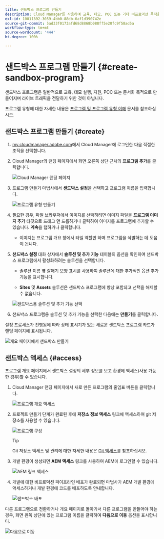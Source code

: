 ```yaml
---
title: 샌드박스 프로그램 만들기
description: Cloud Manager를 사용하여 교육, 데모, POC 또는 기타 비프로덕션 목적을 위한 자체 샌드박스 프로그램을 만드는 방법을 알아봅니다.
exl-id: 10011392-3059-4bb0-88db-0af1d390742e
source-git-commit: 5ad33f0173afd68d8868b088ff5e20fc9f58ad5a
workflow-type: tm+mt
source-wordcount: '444'
ht-degree: 100%

---
```


# 샌드박스 프로그램 만들기 {#create-sandbox-program}

샌드박스 프로그램은 일반적으로 교육, 데모 실행, 지원, POC 또는 문서화 목적으로 만들어지며 라이브 트래픽을 전달하기 위한 것이 아닙니다.

프로그램 유형에 대한 자세한 내용은 [프로그램 및 프로그램 유형 이해](program-types.md) 문서를 참조하십시오.

## 샌드박스 프로그램 만들기 {#create}

1. [my.cloudmanager.adobe.com](https://my.cloudmanager.adobe.com/)에서 Cloud Manager에 로그인한 다음 적절한 조직을 선택합니다.

1. Cloud Manager의 랜딩 페이지에서 화면 오른쪽 상단 근처의 **프로그램 추가**&#x200B;를 클릭합니다.

   ![Cloud Manager 랜딩 페이지](assets/cloud-manager-my-programs.png)

1. 프로그램 만들기 마법사에서 **샌드박스 설정**&#x200B;을 선택하고 프로그램 이름을 입력합니다.

   ![프로그램 유형 만들기](assets/create-sandbox.png)

1. 필요한 경우, 파일 브라우저에서 이미지를 선택하려면 이미지 파일을 **프로그램 이미지 추가** 타깃으로 드래그 앤 드롭하거나 클릭하여 이미지를 프로그램에 추가할 수 있습니다. **계속**&#x200B;을 탭하거나 클릭합니다.

   * 이미지는 프로그램 개요 창에서 타일 역할만 하며 프로그램을 식별하는 데 도움이 됩니다.

1. **샌드박스 설정** 대화 상자에서 **솔루션 및 추가 기능** 테이블의 옵션을 확인하여 샌드박스 프로그램에서 활성화하려는 솔루션을 선택합니다.

   * 솔루션 이름 옆 갈매기 모양 표시를 사용하여 솔루션에 대한 추가적인 옵션 추가 기능을 표시합니다.

   * **Sites** 및 **Assets** 솔루션은 샌드박스 프로그램에 항상 포함되고 선택을 해제할 수 없습니다.

   ![샌드박스용 솔루션 및 추가 기능 선택](assets/sandbox-solutions-add-ons.png)

1. 샌드박스 프로그램용 솔루션 및 추가 기능을 선택한 다음에는 **만들기**&#x200B;를 클릭합니다.

설정 프로세스가 진행됨에 따라 상태 표시기가 있는 새로운 샌드박스 프로그램 카드가 랜딩 페이지에 표시됩니다.

![개요 페이지에서 샌드박스 만들기](assets/sandbox-setup.png)

## 샌드박스 액세스 {#access}

프로그램 개요 페이지에서 샌드박스 설정의 세부 정보를 보고 환경에 액세스(사용 가능한 경우)할 수 있습니다.

1. Cloud Manager 랜딩 페이지에서 새로 만든 프로그램의 줄임표 버튼을 클릭합니다.

   ![프로그램 개요 액세스](assets/program-overview-sandbox.png)

1. 프로젝트 만들기 단계가 완료된 후에 **저장소 정보 액세스** 링크에 액세스하여 git 저장소를 사용할 수 있습니다.

   ![프로그램 구성](assets/create-program4.png)

   >[!TIP]
   >
   >Git 저장소 액세스 및 관리에 대한 자세한 내용은 [Git 액세스](/help/implementing/cloud-manager/managing-code/accessing-repos.md)를 참조하십시오.

1. 개발 환경이 생성되면 **AEM 액세스** 링크를 사용하여 AEM에 로그인할 수 있습니다.

   ![AEM 링크 액세스](assets/create-program-5.png)

1. 개발에 대한 비프로덕션 파이프라인 배포가 완료되면 마법사가 AEM 개발 환경에 액세스하거나 개발 환경에 코드를 배포하도록 안내합니다.

   ![샌드박스 배포](assets/create-program-setup-deploy.png)

다른 프로그램으로 전환하거나 개요 페이지로 돌아가서 다른 프로그램을 만들어야 하는 경우, 화면 왼쪽 상단에 있는 프로그램 이름을 클릭하여 **다음으로 이동** 옵션을 표시합니다.

![다음으로 이동](assets/create-program-a1.png)
